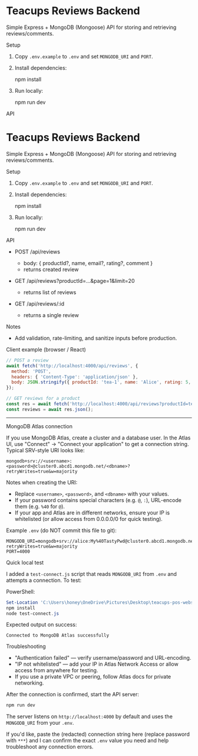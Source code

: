 # Teacups Reviews Backend

Simple Express + MongoDB (Mongoose) API for storing and retrieving reviews/comments.

Setup

1. Copy `.env.example` to `.env` and set `MONGODB_URI` and `PORT`.
2. Install dependencies:

   npm install

3. Run locally:

   npm run dev

API

# Teacups Reviews Backend

Simple Express + MongoDB (Mongoose) API for storing and retrieving reviews/comments.

Setup

1. Copy `.env.example` to `.env` and set `MONGODB_URI` and `PORT`.
2. Install dependencies:

   npm install

3. Run locally:

   npm run dev

API

- POST /api/reviews
  - body: { productId?, name, email?, rating?, comment }
  - returns created review

- GET /api/reviews?productId=...&page=1&limit=20
  - returns list of reviews

- GET /api/reviews/:id
  - returns a single review

Notes

- Add validation, rate-limiting, and sanitize inputs before production.

Client example (browser / React)

```js
// POST a review
await fetch('http://localhost:4000/api/reviews', {
  method: 'POST',
  headers: { 'Content-Type': 'application/json' },
  body: JSON.stringify({ productId: 'tea-1', name: 'Alice', rating: 5, comment: 'Loved it!' })
});

// GET reviews for a product
const res = await fetch('http://localhost:4000/api/reviews?productId=tea-1');
const reviews = await res.json();
```

---

MongoDB Atlas connection

If you use MongoDB Atlas, create a cluster and a database user. In the Atlas UI, use "Connect" -> "Connect your application" to get a connection string. Typical SRV-style URI looks like:

```
mongodb+srv://<username>:<password>@cluster0.abcd1.mongodb.net/<dbname>?retryWrites=true&w=majority
```

Notes when creating the URI:
- Replace `<username>`, `<password>`, and `<dbname>` with your values.
- If your password contains special characters (e.g. `@`, `:`), URL-encode them (e.g. `%40` for `@`).
- If your app and Atlas are in different networks, ensure your IP is whitelisted (or allow access from 0.0.0.0/0 for quick testing).

Example `.env` (do NOT commit this file to git):

```
MONGODB_URI=mongodb+srv://alice:My%40TastyPwd@cluster0.abcd1.mongodb.net/teacups_reviews?retryWrites=true&w=majority
PORT=4000
```

Quick local test

I added a `test-connect.js` script that reads `MONGODB_URI` from `.env` and attempts a connection. To test:

PowerShell:

```powershell
Set-Location 'C:\Users\honey\OneDrive\Pictures\Desktop\teacups-pos-website-main\backend'
npm install
node test-connect.js
```

Expected output on success:

```
Connected to MongoDB Atlas successfully
```

Troubleshooting

- "Authentication failed" — verify username/password and URL-encoding.
- "IP not whitelisted" — add your IP in Atlas Network Access or allow access from anywhere for testing.
- If you use a private VPC or peering, follow Atlas docs for private networking.

After the connection is confirmed, start the API server:

```powershell
npm run dev
```

The server listens on `http://localhost:4000` by default and uses the `MONGODB_URI` from your `.env`.

If you'd like, paste the (redacted) connection string here (replace password with `***`) and I can confirm the exact `.env` value you need and help troubleshoot any connection errors.
